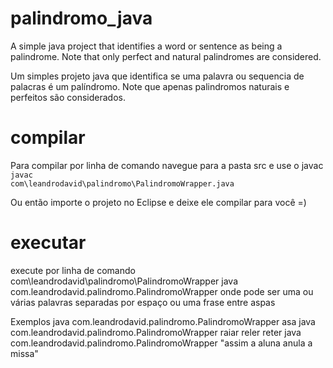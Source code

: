 # palindromo_java
A simple java project that identifies a word or sentence as being a palindrome. 
Note that only perfect and natural palindromes are considered.

Um simples projeto java que identifica se uma palavra ou sequencia de palacras é um palíndromo.
Note que apenas palindromos naturais e perfeitos são considerados.

# compilar
Para compilar por linha de comando navegue para a pasta src e use o javac
<code>javac com\leandrodavid\palindromo\PalindromoWrapper.java</code>

Ou então importe o projeto no Eclipse e deixe ele compilar para você =)

# executar
execute por linha de comando com\leandrodavid\palindromo\PalindromoWrapper
java com.leandrodavid.palindromo.PalindromoWrapper <palavras>
onde <palavras> pode ser uma ou várias palavras separadas por espaço ou uma frase entre aspas

Exemplos
java com.leandrodavid.palindromo.PalindromoWrapper asa
java com.leandrodavid.palindromo.PalindromoWrapper raiar reler reter
java com.leandrodavid.palindromo.PalindromoWrapper "assim a aluna anula a missa"
